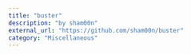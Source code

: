 ```yaml
---
title: "buster"
description: "by sham00n"
external_url: "https://github.com/sham00n/buster"
category: "Miscellaneous"
---
```

